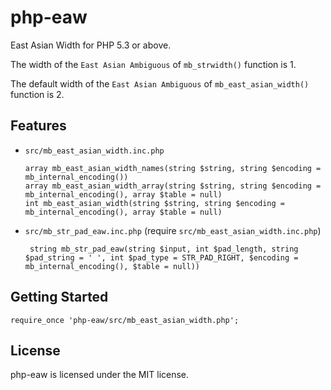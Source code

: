 # php-eaw
East Asian Width for PHP 5.3 or above.


The width of the `East Asian Ambiguous` of `mb_strwidth()` function is 1.

The default width of the `East Asian Ambiguous` of `mb_east_asian_width()` function is 2.

## Features
* `src/mb_east_asian_width.inc.php`
  ```
  array mb_east_asian_width_names(string $string, string $encoding = mb_internal_encoding())
  array mb_east_asian_width_array(string $string, string $encoding = mb_internal_encoding(), array $table = null)
  int mb_east_asian_width(string $string, string $encoding = mb_internal_encoding(), array $table = null)
  ```

* `src/mb_str_pad_eaw.inc.php` (require `src/mb_east_asian_width.inc.php`)
  ```
   string mb_str_pad_eaw(string $input, int $pad_length, string $pad_string = ' ', int $pad_type = STR_PAD_RIGHT, $encoding = mb_internal_encoding(), $table = null))
  ```

## Getting Started
```
require_once 'php-eaw/src/mb_east_asian_width.php';
```

## License
php-eaw is licensed under the MIT license.
